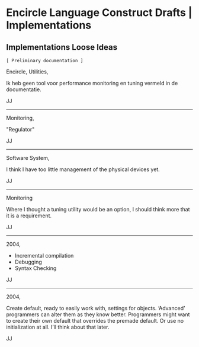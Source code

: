 Encircle Language Construct Drafts | Implementations
====================================================

Implementations Loose Ideas
---------------------------

`[ Preliminary documentation ]`

Encircle, Utilities,

Ik heb geen tool voor performance monitoring en tuning vermeld in de documentatie.

JJ

-----

Monitoring,

"Regulator"

JJ

-----

Software System,

I think I have too little management of the physical devices yet.

JJ

-----

Monitoring

Where I thought a tuning utility would be an option, I should think more that it is a requirement.

JJ

-----

2004,

- Incremental compilation
- Debugging
- Syntax Checking

JJ 

-----

2004,

Create default, ready to easily work with, settings for objects. ‘Advanced’ programmers can alter them as they know better. Programmers might want to create their own default that overrides the premade default. Or use no initialization at all. I’ll think about that later.

JJ